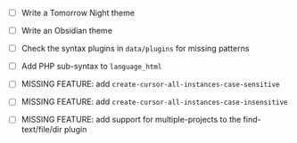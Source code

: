 
- [ ] Write a Tomorrow Night theme
- [ ] Write an Obsidian theme
- [ ] Check the syntax plugins in `data/plugins` for missing patterns
- [ ] Add PHP sub-syntax to `language_html`

- [ ] MISSING FEATURE: add `create-cursor-all-instances-case-sensitive`
- [ ] MISSING FEATURE: add `create-cursor-all-instances-case-insensitive`
- [ ] MISSING FEATURE: add support for multiple-projects to the find-text/file/dir plugin

